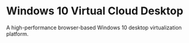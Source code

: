 # Windows 10 Virtual Cloud Desktop
A high-performance browser-based Windows 10 desktop virtualization platform.
